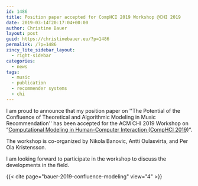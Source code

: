 ```yaml
---
id: 1486
title: Position paper accepted for CompHCI 2019 Workshop @CHI 2019
date: 2019-03-14T20:17:04+00:00
author: Christine Bauer
layout: post
guid: https://christinebauer.eu/?p=1486
permalink: /?p=1486
zincy_lite_sidebar_layout:
  - right-sidebar
categories:
  - news
tags:
  - music
  - publication
  - recommender systems
  - chi
---
```

I am proud to announce that my position paper on ''The Potential of the Confluence of Theoretical and Algorithmic Modeling in Music Recommendation'' has been accepted for the ACM CHI 2019 Workshop on &#8220;<a href="https://hcicompmodeling.wordpress.com" rel="noopener noreferrer" target="_blank">Computational Modeling in Human-Computer Interaction (CompHCI 2019)</a>&#8220;.

The workshop is co-organized by Nikola Banovic, Antti Oulasvirta, and Per Ola Kristensson.

I am looking forward to participate in the workshop to discuss the developments in the field.

{{< cite page="bauer-2019-confluence-modeling" view="4" >}}